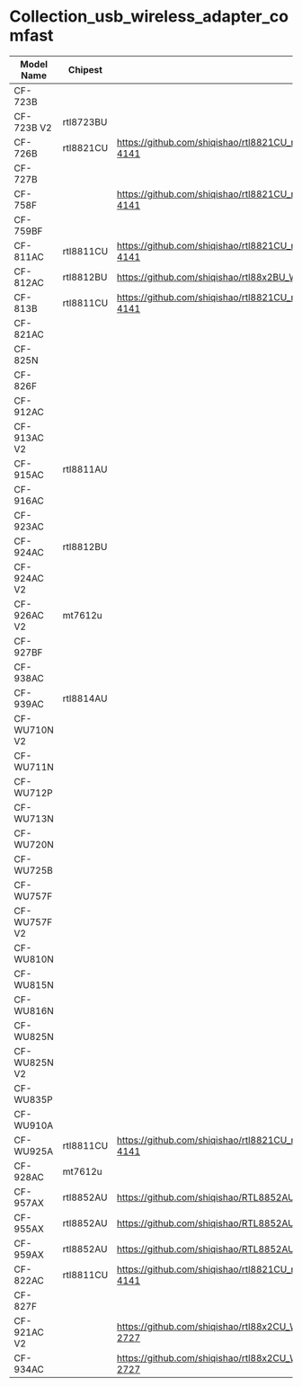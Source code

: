 # Collection_usb_wireless_adapter_comfast

| Model Name | Chipest | Driver |
| -----------| --------| -------|
|  CF-723B   |          |        |
|  CF-723B V2  |   rtl8723BU       |        |
|CF-726B|  rtl8821CU  |   https://github.com/shiqishao/rtl8821CU_rtl8731AU_WiFi_linux_v5.8.1.4_36409.20200313_COEX20191014-4141     |
|CF-727B|         |        |
|CF-758F|         |   https://github.com/shiqishao/rtl8821CU_rtl8731AU_WiFi_linux_v5.8.1.4_36409.20200313_COEX20191014-4141     |
|CF-759BF|         |        |
|CF-811AC|  rtl8811CU       |   https://github.com/shiqishao/rtl8821CU_rtl8731AU_WiFi_linux_v5.8.1.4_36409.20200313_COEX20191014-4141     |
|CF-812AC|   rtl8812BU        |   https://github.com/shiqishao/rtl88x2BU_WiFi_linux_v5.8.7.4_37264.20200922_COEX20191120-7777     |
|CF-813B|   rtl8811CU      |   https://github.com/shiqishao/rtl8821CU_rtl8731AU_WiFi_linux_v5.8.1.4_36409.20200313_COEX20191014-4141     |
|CF-821AC|       |        |
|CF-825N|         |        |
|CF-826F|         |        |
|CF-912AC|         |        |
|CF-913AC V2|         |        |
|CF-915AC|  rtl8811AU       |        |
|CF-916AC|         |        |
|CF-923AC|         |        |
|CF-924AC|  rtl8812BU       |        |
|CF-924AC V2|         |        |
|CF-926AC V2|  mt7612u       |        |
|CF-927BF|         |        |
|CF-938AC|         |        |
|CF-939AC|   rtl8814AU      |        |
|CF-WU710N V2|         |        |
|CF-WU711N|         |        |
|CF-WU712P|         |        |
|CF-WU713N|         |        |
|CF-WU720N|         |        |
|CF-WU725B|         |        |
|CF-WU757F|         |        |
|CF-WU757F V2|         |        |
|CF-WU810N|         |        |
|CF-WU815N|         |        |
|CF-WU816N|         |        |
|CF-WU825N|         |        |
|CF-WU825N V2|         |        |
|CF-WU835P|         |        |
|CF-WU910A|         |        |
|CF-WU925A|  rtl8811CU       |   https://github.com/shiqishao/rtl8821CU_rtl8731AU_WiFi_linux_v5.8.1.4_36409.20200313_COEX20191014-4141     |
|CF-928AC|  mt7612u       |        |
|CF-957AX|  rtl8852AU       |   https://github.com/shiqishao/RTL8852AU_WiFi_linux_v1.15.0.1-0-g487ee886.20210714     |
|CF-955AX|  rtl8852AU       |   https://github.com/shiqishao/RTL8852AU_WiFi_linux_v1.15.0.1-0-g487ee886.20210714     |
|CF-959AX|  rtl8852AU       |   https://github.com/shiqishao/RTL8852AU_WiFi_linux_v1.15.0.1-0-g487ee886.20210714     |
|CF-822AC|  rtl8811CU       |   https://github.com/shiqishao/rtl8821CU_rtl8731AU_WiFi_linux_v5.8.1.4_36409.20200313_COEX20191014-4141     |
|CF-827F|            |          |
|CF-921AC V2|            |   https://github.com/shiqishao/rtl88x2CU_WiFi_linux_v5.14.0.3-2-gba458274c.20220418_COEX20211210-2727       |
|CF-934AC|            |    https://github.com/shiqishao/rtl88x2CU_WiFi_linux_v5.14.0.3-2-gba458274c.20220418_COEX20211210-2727      |
